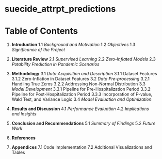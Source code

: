 # suecide_attrpt_predictions

# Table of Contents

1. **Introduction**
   1.1 *Background and Motivation*
   1.2 *Objectives*
   1.3 *Significance of the Project*

2. **Literature Review**
   2.1 *Supervised Learning*
   2.2 *Zero-Inflated Models*
   2.3 *Potability Prediction in Pandemic Scenarios*

3. **Methodology**
   3.1 *Data Acquisition and Description*
       3.1.1 Dataset Features
       3.1.2 Zero-Inflation in Dataset Features
   3.2 *Data Pre-processing*
       3.2.1 Handling True Zeros
       3.2.2 Addressing Non-Normal Distribution
   3.3 *Model Development*
       3.3.1 Pipeline for Pre-Hospitalization Period
       3.3.2 Pipeline for Post-Hospitalization Period
       3.3.3 Incorporation of P-value, Wald Test, and Variance Logic
   3.4 *Model Evaluation and Optimization*

4. **Results and Discussion**
   4.1 *Performance Evaluation*
   4.2 *Implications and Insights*

5. **Conclusion and Recommendations**
   5.1 *Summary of Findings*
   5.2 *Future Work*

6. **References**

7. **Appendices**
   7.1 Code Implementation
   7.2 Additional Visualizations and Tables
